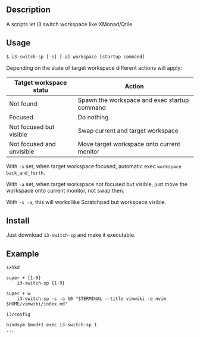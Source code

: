 ## Description

A scripts let i3 switch workspace like XMonad/Qtile


## Usage

`$ i3-switch-sp [-s] [-a] workspace [startup command]`

Depending on the state of target workspace different actions will apply:

| Tatget workspace statu    | Action                                       |
|---------------------------|----------------------------------------------|
| Not found                 | Spawn the workspace and exec startup command |
| Focused                   | Do nothing                                   |
| Not focused but visible   | Swap current and target workspace            |
| Not focused and unvisible | Move target workspace onto current monitor   |

With `-s` set, when target workspace focused, automatic exec `workspace back_and_forth`.

With `-a` set, when target workspace not focused but visible, just move the workspace onto current monitor, not swap then.

With `-s -a`, this will works like Scratchpad but workspace visible.


## Install

Just download `i3-switch-sp` and make it executable.

## Example

`sxhkd`
```
super + {1-9}
    i3-switch-sp {1-9}

super + w
    i3-switch-sp -s -a 10 "$TERMINAL --title vimwiki -e nvim $HOME/vimwiki/index.md"
```

`i3/config`
```
bindsym $mod+1 exec i3-switch-sp 1
...
```
